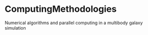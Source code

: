 # ComputingMethodologies
Numerical algorithms and parallel computing in a multibody galaxy simulation
